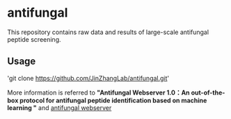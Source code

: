 # antifungal 

This repository contains raw data and results of large-scale antifungal peptide screening.  


## Usage

'git clone https://github.com/JinZhangLab/antifungal.git' 

More information is referred to **"Antifungal Webserver 1.0：An out-of-the-box protocol for antifungal peptide identification based on machine learning "** and [antifungal webserver](http://www.chemoinfolab.com/antifungal)
